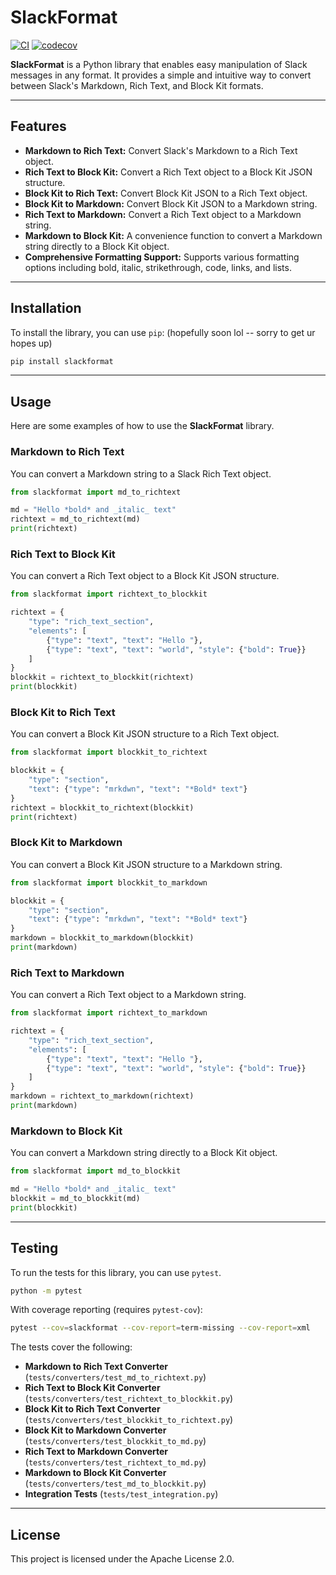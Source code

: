# SlackFormat

[![CI](https://github.com/sbegin0/SlackFormat/actions/workflows/tests.yml/badge.svg)](https://github.com/sbegin0/SlackFormat/actions/workflows/tests.yml)
[![codecov](https://codecov.io/gh/sbegin0/SlackFormat/branch/main/graph/badge.svg)](https://codecov.io/gh/OWNER/REPO)

**SlackFormat** is a Python library that enables easy manipulation of Slack messages in any format. It provides a simple and intuitive way to convert between Slack's Markdown, Rich Text, and Block Kit formats.

-----

## Features

  * **Markdown to Rich Text:** Convert Slack's Markdown to a Rich Text object.
  * **Rich Text to Block Kit:** Convert a Rich Text object to a Block Kit JSON structure.
  * **Block Kit to Rich Text:** Convert Block Kit JSON to a Rich Text object.
  * **Block Kit to Markdown:** Convert Block Kit JSON to a Markdown string.
  * **Rich Text to Markdown:** Convert a Rich Text object to a Markdown string.
  * **Markdown to Block Kit:** A convenience function to convert a Markdown string directly to a Block Kit object.
  * **Comprehensive Formatting Support:** Supports various formatting options including bold, italic, strikethrough, code, links, and lists.

-----

## Installation

To install the library, you can use `pip`: (hopefully soon lol -- sorry to get ur hopes up)

```bash
pip install slackformat
```

-----

## Usage

Here are some examples of how to use the **SlackFormat** library.

### Markdown to Rich Text

You can convert a Markdown string to a Slack Rich Text object.

```python
from slackformat import md_to_richtext

md = "Hello *bold* and _italic_ text"
richtext = md_to_richtext(md)
print(richtext)
```

### Rich Text to Block Kit

You can convert a Rich Text object to a Block Kit JSON structure.

```python
from slackformat import richtext_to_blockkit

richtext = {
    "type": "rich_text_section",
    "elements": [
        {"type": "text", "text": "Hello "},
        {"type": "text", "text": "world", "style": {"bold": True}}
    ]
}
blockkit = richtext_to_blockkit(richtext)
print(blockkit)
```

### Block Kit to Rich Text

You can convert a Block Kit JSON structure to a Rich Text object.

```python
from slackformat import blockkit_to_richtext

blockkit = {
    "type": "section",
    "text": {"type": "mrkdwn", "text": "*Bold* text"}
}
richtext = blockkit_to_richtext(blockkit)
print(richtext)
```

### Block Kit to Markdown

You can convert a Block Kit JSON structure to a Markdown string.

```python
from slackformat import blockkit_to_markdown

blockkit = {
    "type": "section",
    "text": {"type": "mrkdwn", "text": "*Bold* text"}
}
markdown = blockkit_to_markdown(blockkit)
print(markdown)
```

### Rich Text to Markdown

You can convert a Rich Text object to a Markdown string.

```python
from slackformat import richtext_to_markdown

richtext = {
    "type": "rich_text_section",
    "elements": [
        {"type": "text", "text": "Hello "},
        {"type": "text", "text": "world", "style": {"bold": True}}
    ]
}
markdown = richtext_to_markdown(richtext)
print(markdown)
```

### Markdown to Block Kit

You can convert a Markdown string directly to a Block Kit object.

```python
from slackformat import md_to_blockkit

md = "Hello *bold* and _italic_ text"
blockkit = md_to_blockkit(md)
print(blockkit)
```

-----

## Testing

To run the tests for this library, you can use `pytest`.

```bash
python -m pytest
```

With coverage reporting (requires `pytest-cov`):

```bash
pytest --cov=slackformat --cov-report=term-missing --cov-report=xml
```

The tests cover the following:

  * **Markdown to Rich Text Converter** (`tests/converters/test_md_to_richtext.py`)
  * **Rich Text to Block Kit Converter** (`tests/converters/test_richtext_to_blockkit.py`)
  * **Block Kit to Rich Text Converter** (`tests/converters/test_blockkit_to_richtext.py`)
  * **Block Kit to Markdown Converter** (`tests/converters/test_blockkit_to_md.py`)
  * **Rich Text to Markdown Converter** (`tests/converters/test_richtext_to_md.py`)
  * **Markdown to Block Kit Converter** (`tests/converters/test_md_to_blockkit.py`)
  * **Integration Tests** (`tests/test_integration.py`)

-----

## License

This project is licensed under the Apache License 2.0.